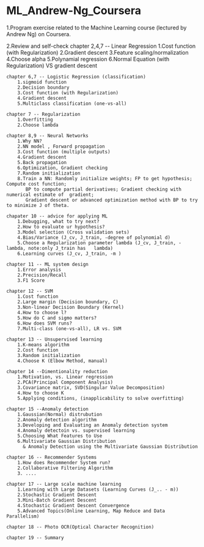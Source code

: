 # ML_Andrew-Ng_Coursera
1.Program exercise related to the Machine Learning course (lectured by Andrew Ng) on Coursera.

2.Review and self-check
	chapter 2,4,7 -- Linear Regression
		1.Cost function (with Regularization)
		2.Gradient descent
		3.Feature scaling/normalization
		4.Choose alpha
		5.Polynamial regression
		6.Normal Equation (with Regularization) VS gradient descent
	
	chapter 6,7 -- Logistic Regression (classification)
		1.sigmoid function
		2.Decision boundary
		3.Cost function (with Regularization)
		4.Gradient descent
		5.Multiclass classification (one-vs-all)
	
	chapter 7 -- Regularization
		1.Overfitting
		2.Choose lambda
	
	chapter 8,9 -- Neural Networks
		1.Why NN?
		2.NN model , Forward propagation
		3.Cost function (multiple outputs)
		4.Gradient descent
		5.Back propagation
		6.Optimization, Gradient checking
		7.Random initialization
		8.Train a NN: Randomly initialize weights; FP to get hypothesis; Compute cost function;
		   BP to compute partial derivatives; Gradient checking with numerical estimate of 	gradient;
		   Gradient descent or advanced optimization method with BP to try to minimize J of theta.
	
	chapater 10 -- advice for applying ML
		1.Debugging, what to try next? 
		2.How to evaluate ur hypothesis?
		3.Model selection (Cross validation sets)
		4.Bias/Variance (J_cv, J_train, -degree of polynomial d)
		5.Choose a Regularization parameter lambda (J_cv, J_train, -lambda, note:only J_train has 	lambda)
		6.Learning curves (J_cv, J_train, -m )
	
	chapter 11 -- ML system design
		1.Error analysis
		2.Precision/Recall
		3.F1 Score
	
	chapter 12 -- SVM
		1.Cost function
		2.Large margin (Decision boundary, C)
		3.Non-linear Decision Boundary (Kernel)
		4.How to choose l?
		5.How do C and sigmo matters?
		6.How does SVM runs?
		7.Multi-class (one-vs-all), LR vs. SVM
	
	chapter 13 -- Unsupervised learning 
		1.K-means algorithm
		2.Cost function
		3.Random initialization
		4.Choose K (Elbow Method, manual)
	
	chapter 14 --Dimentionality reduction
		1.Motivation, vs. Linear regression
		2.PCA(Principal Component Analysis)
		3.Covariance matrix, SVD(Singular Value Decomposition)
		4.How to choose K
		5.Applying conditions, (inapplicability to solve overfitting)
	
	chapter 15 --Anomaly detection
		1.Gaussian(Normal) distrubution
		2.Anomaly detection algorithm
		3.Developing and Evaluating an Anomaly detection system
		4.Anomaly detectoin vs. supervised learning
		5.Choosing What Features to Use
		6.Multivariate Gaussian Distribution 
		  & Anomaly Detection using the Multivariate Gaussian Distribution
	
	chapter 16 -- Recommender Systems
		1.How does Recommender System run?
		2.Collaborative Filtering Algorithm
		3. ....
	
	chapter 17 -- Large scale machine learning
		1.Learning with Large Datasets (Learning Curves (J_.. - m))
		2.Stochastic Gradient Descent
		3.Mini-Batch Gradient Descent
		4.Stochastic Gradient Descent Convergence
		5.Advanced Topics(Online Learning, Map Reduce and Data Parallelism)
	
	chapter 18 -- Photo OCR(Optical Character Recognition)
	
	chapter 19 -- Summary	